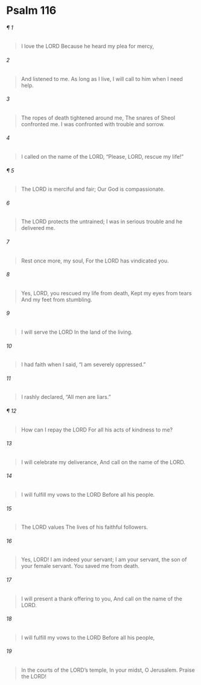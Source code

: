 # Psalm 116
###### ¶ 1
> I love the LORD
> Because he heard my plea for mercy,
###### 2
> And listened to me.
> As long as I live, I will call to him when I need help.
###### 3
> The ropes of death tightened around me,
> The snares of Sheol confronted me.
> I was confronted with trouble and sorrow.
###### 4
> I called on the name of the LORD,
> “Please, LORD, rescue my life!”
###### ¶ 5
> The LORD is merciful and fair;
> Our God is compassionate.
###### 6
> The LORD protects the untrained;
> I was in serious trouble and he delivered me.
###### 7
> Rest once more, my soul,
> For the LORD has vindicated you.
###### 8
> Yes, LORD, you rescued my life from death,
> Kept my eyes from tears
> And my feet from stumbling.
###### 9
> I will serve the LORD
> In the land of the living.
###### 10
> I had faith when I said,
> “I am severely oppressed.”
###### 11
> I rashly declared,
> “All men are liars.”
###### ¶ 12
> How can I repay the LORD
> For all his acts of kindness to me?
###### 13
> I will celebrate my deliverance,
> And call on the name of the LORD.
###### 14
> I will fulfill my vows to the LORD
> Before all his people.
###### 15
> The LORD values
> The lives of his faithful followers.
###### 16
> Yes, LORD! I am indeed your servant;
> I am your servant, the son of your female servant.
> You saved me from death.
###### 17
> I will present a thank offering to you,
> And call on the name of the LORD.
###### 18
> I will fulfill my vows to the LORD
> Before all his people,
###### 19
> In the courts of the LORD’s temple,
> In your midst, O Jerusalem.
> Praise the LORD!
